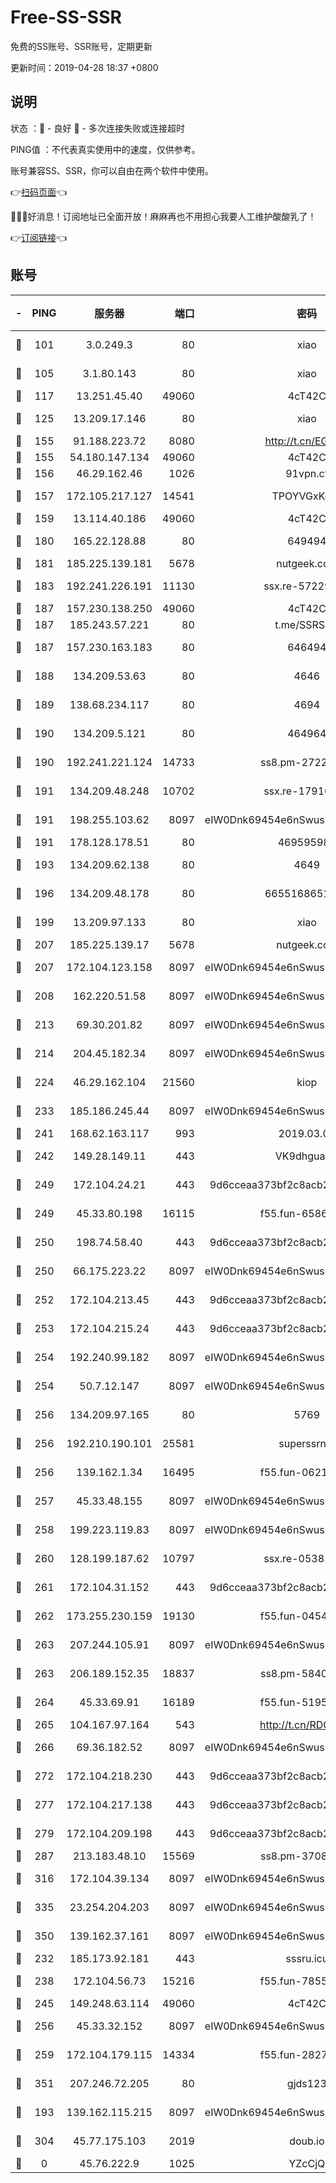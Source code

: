 # Free-SS-SSR

免费的SS账号、SSR账号，定期更新

更新时间：2019-04-28 18:37 +0800

## 说明

状态     ：🙂 - 良好 🙁 - 多次连接失败或连接超时

PING值   ：不代表真实使用中的速度，仅供参考。

账号兼容SS、SSR，你可以自由在两个软件中使用。

👉[扫码页面](https://liesauer.github.io/Free-SS-SSR/)👈

🎉🎉🎉好消息！订阅地址已全面开放！麻麻再也不用担心我要人工维护酸酸乳了！

👉[订阅链接](https://www.liesauer.net/yogurt/subscribe?ACCESS_TOKEN=DAYxR3mMaZAsaqUb)👈

## 账号

|-|PING|服务器|端口|密码|加密方式|区域|
|:----:|:----:|:-----:|-----:|:----:|:----:|:----:|
|🙂|101|3.0.249.3|80|xiao|aes-128-ctr|SG|
|🙂|105|3.1.80.143|80|xiao|aes-128-ctr|SG|
|🙂|117|13.251.45.40|49060|4cT42C|chacha20|SG|
|🙂|125|13.209.17.146|80|xiao|aes-128-ctr|KR|
|🙂|155|91.188.223.72|8080|http://t.cn/EGJIyrl|rc4-md5|RU|
|🙂|155|54.180.147.134|49060|4cT42C|chacha20|KR|
|🙂|156|46.29.162.46|1026|91vpn.cf|rc4-md5|RU|
|🙂|157|172.105.217.127|14541|TPOYVGxKglpi|aes-256-cfb|JP|
|🙂|159|13.114.40.186|49060|4cT42C|chacha20|JP|
|🙂|180|165.22.128.88|80|649494|aes-256-cfb|US|
|🙂|181|185.225.139.181|5678|nutgeek.com|rc4-md5|US|
|🙂|183|192.241.226.191|11130|ssx.re-57229547|aes-256-cfb|US|
|🙂|187|157.230.138.250|49060|4cT42C|chacha20|US|
|🙂|187|185.243.57.221|80|t.me/SSRSUB|rc4-md5|US|
|🙂|187|157.230.163.183|80|646494|aes-256-cfb|US|
|🙂|188|134.209.53.63|80|4646|aes-256-cfb|US|
|🙂|189|138.68.234.117|80|4694|aes-256-cfb|US|
|🙂|190|134.209.5.121|80|464964|aes-256-cfb|US|
|🙂|190|192.241.221.124|14733|ss8.pm-27229858|aes-256-cfb|US|
|🙂|191|134.209.48.248|10702|ssx.re-17916013|aes-256-cfb|US|
|🙂|191|198.255.103.62|8097|eIW0Dnk69454e6nSwuspv9DmS201tQ0D|aes-256-cfb|US|
|🙂|191|178.128.178.51|80|469595985|chacha20|US|
|🙂|193|134.209.62.138|80|4649|aes-256-cfb|US|
|🙂|196|134.209.48.178|80|6655168651651|aes-256-cfb|US|
|🙂|199|13.209.97.133|80|xiao|aes-128-ctr|KR|
|🙂|207|185.225.139.17|5678|nutgeek.com|rc4-md5|US|
|🙂|207|172.104.123.158|8097|eIW0Dnk69454e6nSwuspv9DmS201tQ0D|aes-256-cfb|JP|
|🙂|208|162.220.51.58|8097|eIW0Dnk69454e6nSwuspv9DmS201tQ0D|aes-256-cfb|US|
|🙂|213|69.30.201.82|8097|eIW0Dnk69454e6nSwuspv9DmS201tQ0D|aes-256-cfb|US|
|🙂|214|204.45.182.34|8097|eIW0Dnk69454e6nSwuspv9DmS201tQ0D|aes-256-cfb|US|
|🙂|224|46.29.162.104|21560|kiop|aes-128-ctr|RU|
|🙂|233|185.186.245.44|8097|eIW0Dnk69454e6nSwuspv9DmS201tQ0D|aes-256-cfb|NL|
|🙂|241|168.62.163.117|993|2019.03.07|rc4-md5|US|
|🙂|242|149.28.149.11|443|VK9dhgualsL|aes-256-cfb|SG|
|🙂|249|172.104.24.21|443|9d6cceaa373bf2c8acb22e60b6a58be6|aes-256-cfb|US|
|🙂|249|45.33.80.198|16115|f55.fun-65862751|aes-256-cfb|US|
|🙂|250|198.74.58.40|443|9d6cceaa373bf2c8acb22e60b6a58be6|aes-256-cfb|US|
|🙂|250|66.175.223.22|8097|eIW0Dnk69454e6nSwuspv9DmS201tQ0D|aes-256-cfb|US|
|🙂|252|172.104.213.45|443|9d6cceaa373bf2c8acb22e60b6a58be6|aes-256-cfb|US|
|🙂|253|172.104.215.24|443|9d6cceaa373bf2c8acb22e60b6a58be6|aes-256-cfb|US|
|🙂|254|192.240.99.182|8097|eIW0Dnk69454e6nSwuspv9DmS201tQ0D|aes-256-cfb|US|
|🙂|254|50.7.12.147|8097|eIW0Dnk69454e6nSwuspv9DmS201tQ0D|aes-256-cfb|BR|
|🙂|256|134.209.97.165|80|5769|aes-256-cfb|SG|
|🙂|256|192.210.190.101|25581|superssrnet|aes-256-cfb|US|
|🙂|256|139.162.1.34|16495|f55.fun-06219244|aes-256-cfb|SG|
|🙂|257|45.33.48.155|8097|eIW0Dnk69454e6nSwuspv9DmS201tQ0D|aes-256-cfb|US|
|🙂|258|199.223.119.83|8097|eIW0Dnk69454e6nSwuspv9DmS201tQ0D|aes-256-cfb|US|
|🙂|260|128.199.187.62|10797|ssx.re-05381700|aes-256-cfb|SG|
|🙂|261|172.104.31.152|443|9d6cceaa373bf2c8acb22e60b6a58be6|aes-256-cfb|US|
|🙂|262|173.255.230.159|19130|f55.fun-04544445|aes-256-cfb|US|
|🙂|263|207.244.105.91|8097|eIW0Dnk69454e6nSwuspv9DmS201tQ0D|aes-256-cfb|US|
|🙂|263|206.189.152.35|18837|ss8.pm-58407359|aes-256-cfb|SG|
|🙂|264|45.33.69.91|16189|f55.fun-51951404|aes-256-cfb|US|
|🙂|265|104.167.97.164|543|http://t.cn/RD0D7sx|rc4-md5|CA|
|🙂|266|69.36.182.52|8097|eIW0Dnk69454e6nSwuspv9DmS201tQ0D|aes-256-cfb|US|
|🙂|272|172.104.218.230|443|9d6cceaa373bf2c8acb22e60b6a58be6|aes-256-cfb|US|
|🙂|277|172.104.217.138|443|9d6cceaa373bf2c8acb22e60b6a58be6|aes-256-cfb|US|
|🙂|279|172.104.209.198|443|9d6cceaa373bf2c8acb22e60b6a58be6|aes-256-cfb|US|
|🙂|287|213.183.48.10|15569|ss8.pm-37086887|rc4-md5|RU|
|🙂|316|172.104.39.134|8097|eIW0Dnk69454e6nSwuspv9DmS201tQ0D|aes-256-cfb|SG|
|🙂|335|23.254.204.203|8097|eIW0Dnk69454e6nSwuspv9DmS201tQ0D|aes-256-cfb|US|
|🙂|350|139.162.37.161|8097|eIW0Dnk69454e6nSwuspv9DmS201tQ0D|aes-256-cfb|SG|
|🙂|232|185.173.92.181|443|sssru.icu|rc4-md5|RU|
|🙂|238|172.104.56.73|15216|f55.fun-78553697|aes-256-cfb|SG|
|🙂|245|149.248.63.114|49060|4cT42C|chacha20|CA|
|🙂|256|45.33.32.152|8097|eIW0Dnk69454e6nSwuspv9DmS201tQ0D|aes-256-cfb|US|
|🙂|259|172.104.179.115|14334|f55.fun-28270904|aes-256-cfb|SG|
|🙂|351|207.246.72.205|80|gjds123|aes-256-cfb|US|
|🙁|193|139.162.115.215|8097|eIW0Dnk69454e6nSwuspv9DmS201tQ0D|aes-256-cfb|JP|
|🙁|304|45.77.175.103|2019|doub.io|aes-128-ctr|SG|
|🙁|0|45.76.222.9|1025|YZcCjQ|rc4-md5|JP|
